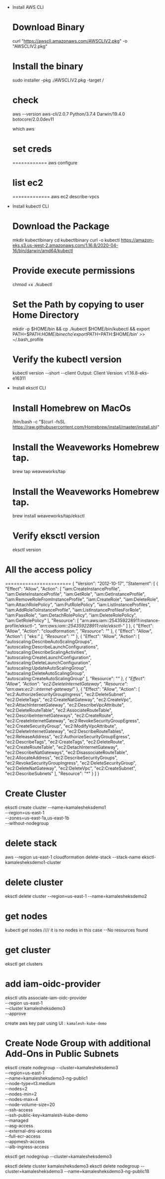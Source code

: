 * Install AWS CLI
    # Download Binary
    curl "https://awscli.amazonaws.com/AWSCLIV2.pkg" -o "AWSCLIV2.pkg"

    # Install the binary
    sudo installer -pkg ./AWSCLIV2.pkg -target /

    # check
    aws --version
    aws-cli/2.0.7 Python/3.7.4 Darwin/19.4.0 botocore/2.0.0dev11

    which aws

    # set creds
    ============
    aws configure

    # list ec2
    =============
    aws ec2 describe-vpcs

* Install kubectl CLI

    # Download the Package
    mkdir kubectlbinary
    cd kubectlbinary
    curl -o kubectl https://amazon-eks.s3.us-west-2.amazonaws.com/1.16.8/2020-04-16/bin/darwin/amd64/kubectl

    # Provide execute permissions
    chmod +x ./kubectl

    # Set the Path by copying to user Home Directory
    mkdir -p $HOME/bin && cp ./kubectl $HOME/bin/kubectl && export PATH=$PATH:$HOME/bin
    echo 'export PATH=$PATH:$HOME/bin' >> ~/.bash_profile

    # Verify the kubectl version
    kubectl version --short --client
    Output: Client Version: v1.16.8-eks-e16311

* Install eksctl CLI

    # Install Homebrew on MacOs
    /bin/bash -c "$(curl -fsSL https://raw.githubusercontent.com/Homebrew/install/master/install.sh)"

    # Install the Weaveworks Homebrew tap.
    brew tap weaveworks/tap

    # Install the Weaveworks Homebrew tap.
    brew install weaveworks/tap/eksctl

    # Verify eksctl version
    eksctl version




# All the access policy
=======================
{
    "Version": "2012-10-17",
    "Statement": [
        {
            "Effect": "Allow",
            "Action": [
                "iam:CreateInstanceProfile",
                "iam:DeleteInstanceProfile",
                "iam:GetRole",
                "iam:GetInstanceProfile",
                "iam:RemoveRoleFromInstanceProfile",
                "iam:CreateRole",
                "iam:DeleteRole",
                "iam:AttachRolePolicy",
                "iam:PutRolePolicy",
                "iam:ListInstanceProfiles",
                "iam:AddRoleToInstanceProfile",
                "iam:ListInstanceProfilesForRole",
                "iam:PassRole",
                "iam:DetachRolePolicy",
                "iam:DeleteRolePolicy",
                "iam:GetRolePolicy"
            ],
            "Resource": [
                "arn:aws:iam::254359228911:instance-profile/eksctl-*",
                "arn:aws:iam::254359228911:role/eksctl-*"
            ]
        },
        {
            "Effect": "Allow",
            "Action": "cloudformation:*",
            "Resource": "*"
        },
        {
            "Effect": "Allow",
            "Action": [
                "eks:*"
            ],
            "Resource": "*"
        },
        {
            "Effect": "Allow",
            "Action": [
                "autoscaling:DescribeAutoScalingGroups",
                "autoscaling:DescribeLaunchConfigurations",
                "autoscaling:DescribeScalingActivities",
                "autoscaling:CreateLaunchConfiguration",
                "autoscaling:DeleteLaunchConfiguration",
                "autoscaling:UpdateAutoScalingGroup",
                "autoscaling:DeleteAutoScalingGroup",
                "autoscaling:CreateAutoScalingGroup"
            ],
            "Resource": "*"
        },
        {
            "Effect": "Allow",
            "Action": "ec2:DeleteInternetGateway",
            "Resource": "arn:aws:ec2:*:*:internet-gateway/*"
        },
        {
            "Effect": "Allow",
            "Action": [
                "ec2:AuthorizeSecurityGroupIngress",
                "ec2:DeleteSubnet",
                "ec2:DeleteTags",
                "ec2:CreateNatGateway",
                "ec2:CreateVpc",
                "ec2:AttachInternetGateway",
                "ec2:DescribeVpcAttribute",
                "ec2:DeleteRouteTable",
                "ec2:AssociateRouteTable",
                "ec2:DescribeInternetGateways",
                "ec2:CreateRoute",
                "ec2:CreateInternetGateway",
                "ec2:RevokeSecurityGroupEgress",
                "ec2:CreateSecurityGroup",
                "ec2:ModifyVpcAttribute",
                "ec2:DeleteInternetGateway",
                "ec2:DescribeRouteTables",
                "ec2:ReleaseAddress",
                "ec2:AuthorizeSecurityGroupEgress",
                "ec2:DescribeTags",
                "ec2:CreateTags",
                "ec2:DeleteRoute",
                "ec2:CreateRouteTable",
                "ec2:DetachInternetGateway",
                "ec2:DescribeNatGateways",
                "ec2:DisassociateRouteTable",
                "ec2:AllocateAddress",
                "ec2:DescribeSecurityGroups",
                "ec2:RevokeSecurityGroupIngress",
                "ec2:DeleteSecurityGroup",
                "ec2:DeleteNatGateway",
                "ec2:DeleteVpc",
                "ec2:CreateSubnet",
                "ec2:DescribeSubnets"
            ],
            "Resource": "*"
        }
    ]
}


# Create Cluster
eksctl create cluster --name=kamalesheksdemo1 \
                      --region=us-east-1 \
                      --zones=us-east-1a,us-east-1b \
                      --without-nodegroup 

# delete stack
aws --region us-east-1 cloudformation delete-stack --stack-name eksctl-kamalesheksdemo1-cluster

# delete cluster
eksctl delete cluster --region=us-east-1 --name=kamalesheksdemo2 


# get nodes
kubectl get nodes
//// it is no nodes in this case --No resources found

# get cluster 
eksctl get clusters

# add iam-oidc-provider
eksctl utils associate-iam-oidc-provider \
    --region us-east-1 \
    --cluster kamalesheksdemo3 \
    --approve

create aws key pair using UI : `kamalesh-kube-demo`

# Create Node Group with additional Add-Ons in Public Subnets
eksctl create nodegroup --cluster=kamalesheksdemo3 \
                       --region=us-east-1 \
                       --name=kamalesheksdemo3-ng-public1 \
                       --node-type=t3.medium \
                       --nodes=2 \
                       --nodes-min=2 \
                       --nodes-max=4 \
                       --node-volume-size=20 \
                       --ssh-access \
                       --ssh-public-key=kamalesh-kube-demo \
                       --managed \
                       --asg-access \
                       --external-dns-access \
                       --full-ecr-access \
                       --appmesh-access \
                       --alb-ingress-access 

eksctl get nodegroup --cluster=kamalesheksdemo3

eksctl delete cluster kamalesheksdemo3
eksctl delete nodegroup --cluster=kamalesheksdemo3 --name=kamalesheksdemo3-ng-public1ß